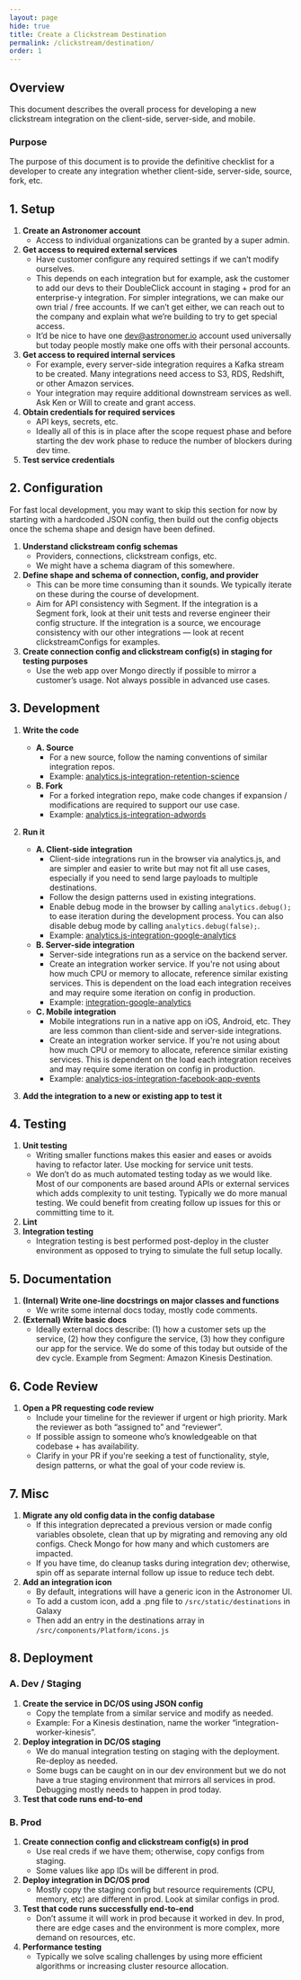 ```yaml
---
layout: page
hide: true
title: Create a Clickstream Destination
permalink: /clickstream/destination/
order: 1
---
```


## Overview

This document describes the overall process for developing a new clickstream integration on the client-side, server-side, and mobile.

### Purpose

The purpose of this document is to provide the definitive checklist for a developer to create any integration whether client-side, server-side, source, fork, etc.

## 1. Setup

1. **Create an Astronomer account**
	- Access to individual organizations can be granted by a super admin.
1. **Get access to required external services**
	- Have customer configure any required settings if we can’t modify ourselves.
	- This depends on each integration but for example, ask the customer to add our devs to their DoubleClick account in staging + prod for an enterprise-y integration.  For simpler integrations, we can make our own trial / free accounts.  If we can’t get either, we can reach out to the company and explain what we’re building to try to get special access.
	- It’d be nice to have one dev@astronomer.io account used universally but today people mostly make one offs with their personal accounts.
1. **Get access to required internal services**
	- For example, every server-side integration requires a Kafka stream to be created.  Many integrations need access to S3, RDS, Redshift, or other Amazon services.
	- Your integration may require additional downstream services as well.  Ask Ken or Will to create and grant access.
1. **Obtain credentials for required services**
	- API keys, secrets, etc.
	- Ideally all of this is in place after the scope request phase and before starting the dev work phase to reduce the number of blockers during dev time.
1. **Test service credentials**

## 2. Configuration

For fast local development, you may want to skip this section for now by starting with a hardcoded JSON config, then build out the config objects once the schema shape and design have been defined.

1. **Understand clickstream config schemas**
	- Providers, connections, clickstream configs, etc.
	- We might have a schema diagram of this somewhere.
1. **Define shape and schema of connection, config, and provider**
	- This can be more time consuming than it sounds.  We typically iterate on these during the course of development.
	- Aim for API consistency with Segment.  If the integration is a Segment fork, look at their unit tests and reverse engineer their config structure.  If the integration is a source, we encourage consistency with our other integrations — look at recent clickstreamConfigs for examples.
1. **Create connection config and clickstream config(s) in staging for testing purposes**
	- Use the web app over Mongo directly if possible to mirror a customer’s usage.  Not always possible in advanced use cases.

## 3. Development

1. **Write the code**
	- **A. Source**
		- For a new source, follow the naming conventions of similar integration repos.
		- Example: [analytics.js-integration-retention-science](https://github.com/astronomer-integrations/analytics.js-integration-retention-science)
	- **B. Fork**
		- For a forked integration repo, make code changes if expansion / modifications are required to support our use case.
		- Example: [analytics.js-integration-adwords](https://github.com/astronomer-integrations/analytics.js-integration-adwords)

1. **Run it**
	- **A. Client-side integration**
		- Client-side integrations run in the browser via analytics.js, and are simpler and easier to write but may not fit all use cases, especially if you need to send large payloads to multiple destinations.
		- Follow the design patterns used in existing integrations.
		- Enable debug mode in the browser by calling `analytics.debug();` to ease iteration during the development process.  You can also disable debug mode by calling `analytics.debug(false);`.
		- Example: [analytics.js-integration-google-analytics](https://github.com/astronomer-integrations/analytics.js-integration-google-analytics)
	- **B. Server-side integration**
		- Server-side integrations run as a service on the backend server.
		- Create an integration worker service.  If you're not using about how much CPU or memory to allocate, reference similar existing services.  This is dependent on the load each integration receives and may require some iteration on config in production.
		- Example: [integration-google-analytics](https://github.com/astronomer-integrations/integration-google-analytics)
	- **C. Mobile integration**
		- Mobile integrations run in a native app on iOS, Android, etc.  They are less common than client-side and server-side integrations.
		- Create an integration worker service.  If you're not using about how much CPU or memory to allocate, reference similar existing services.  This is dependent on the load each integration receives and may require some iteration on config in production.
		- Example: [analytics-ios-integration-facebook-app-events](https://github.com/astronomer-integrations/analytics-ios-integration-facebook-app-events)

1. **Add the integration to a new or existing app to test it**

## 4. Testing

1. **Unit testing**
	- Writing smaller functions makes this easier and eases or avoids having to refactor later.  Use mocking for service unit tests.
	- We don’t do as much automated testing today as we would like.  Most of our components are based around APIs or external services which adds complexity to unit testing.  Typically we do more manual testing.  We could benefit from creating follow up issues for this or committing time to it.
1. **Lint**
1. **Integration testing**
	- Integration testing is best performed post-deploy in the cluster environment as opposed to trying to simulate the full setup locally.

## 5. Documentation

1. **(Internal) Write one-line docstrings on major classes and functions**
	- We write some internal docs today, mostly code comments.
1. **(External) Write basic docs**
	- Ideally external docs describe: (1) how a customer sets up the service, (2) how they configure the service, (3) how they configure our app for the service.  We do some of this today but outside of the dev cycle.  Example from Segment: Amazon Kinesis Destination.

## 6. Code Review

1. **Open a PR requesting code review**
	- Include your timeline for the reviewer if urgent or high priority.  Mark the reviewer as both “assigned to” and “reviewer”.
	- If possible assign to someone who’s knowledgeable on that codebase + has availability.
	- Clarify in your PR if you're seeking a test of functionality, style, design patterns, or what the goal of your code review is.

## 7. Misc

1. **Migrate any old config data in the config database**
	- If this integration deprecated a previous version or made config variables obsolete, clean that up by migrating and removing any old configs.  Check Mongo for how many and which customers are impacted.
	- If you have time, do cleanup tasks during integration dev; otherwise, spin off as separate internal follow up issue to reduce tech debt.
1. **Add an integration icon**
	- By default, integrations will have a generic icon in the Astronomer UI.
	- To add a custom icon, add a .png file to `/src/static/destinations` in Galaxy
	- Then add an entry in the destinations array in `/src/components/Platform/icons.js`

## 8. Deployment

### A. Dev / Staging

1. **Create the service in DC/OS using JSON config**
	- Copy the template from a similar service and modify as needed.
	- Example: For a Kinesis destination, name the worker “integration-worker-kinesis”.
1. **Deploy integration in DC/OS staging**
	- We do manual integration testing on staging with the deployment.  Re-deploy as needed.
	- Some bugs can be caught on in our dev environment but we do not have a true staging environment that mirrors all services in prod.  Debugging mostly needs to happen in prod today.
1. **Test that code runs end-to-end**

### B. Prod

1. **Create connection config and clickstream config(s) in prod**
	- Use real creds if we have them; otherwise, copy configs from staging.
	- Some values like app IDs will be different in prod.
1. **Deploy integration in DC/OS prod**
	- Mostly copy the staging config but resource requirements (CPU, memory, etc) are different in prod.  Look at similar configs in prod.
1. **Test that code runs successfully end-to-end**
	- Don’t assume it will work in prod because it worked in dev.  In prod, there are edge cases and the environment is more complex, more demand on resources, etc.
1. **Performance testing**
	- Typically we solve scaling challenges by using more efficient algorithms or increasing cluster resource allocation.
